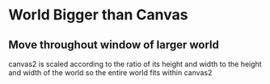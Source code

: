 # World Bigger than Canvas

## Move throughout window of larger world
canvas2 is scaled according to the ratio of its height and width to the height and width of the world so the entire world fits within canvas2

